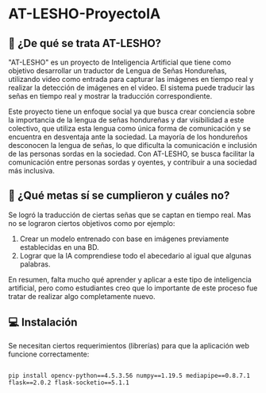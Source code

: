 # AT-LESHO-ProyectoIA

## 👋 ¿De qué se trata AT-LESHO?
"AT-LESHO" es un proyecto de Inteligencia Artificial que tiene como objetivo desarrollar un traductor de Lengua de Señas Hondureñas, utilizando video como entrada para capturar las imágenes en tiempo real y realizar la detección de imágenes en el video. El sistema puede traducir las señas en tiempo real y mostrar la traducción correspondiente.

Este proyecto tiene un enfoque social ya que busca crear conciencia sobre la importancia de la lengua de señas hondureñas y dar visibilidad a este colectivo, que utiliza esta lengua como única forma de comunicación y se encuentra en desventaja ante la sociedad. La mayoría de los hondureños desconocen la lengua de señas, lo que dificulta la comunicación e inclusión de las personas sordas en la sociedad. Con AT-LESHO, se busca facilitar la comunicación entre personas sordas y oyentes, y contribuir a una sociedad más inclusiva.

## 🎯 ¿Qué metas sí se cumplieron y cuáles no?
Se logró la traducción de ciertas señas que se captan en tiempo real. Mas no se lograron ciertos objetivos como por ejemplo:

1. Crear un modelo entrenado con base en imágenes previamente establecidas en una BD.
2. Lograr que la IA comprendiese todo el abecedario al igual que algunas palabras.

En resumen, falta mucho qué aprender y aplicar a este tipo de inteligencia artificial, pero como estudiantes creo que lo importante de este proceso fue tratar de realizar algo completamente nuevo.

## 💻 Instalación

Se necesitan ciertos requerimientos (librerías) para que la aplicación web funcione correctamente:

<pre><code>
pip install opencv-python==4.5.3.56 numpy==1.19.5 mediapipe==0.8.7.1 flask==2.0.2 flask-socketio==5.1.1
</code></pre>

